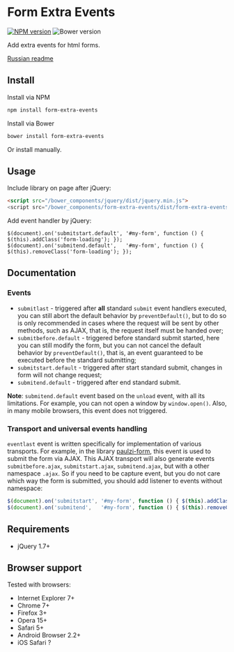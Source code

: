 # Form Extra Events

[![NPM version](http://img.shields.io/npm/v/form-extra-events.svg?style=flat)](https://www.npmjs.org/package/form-extra-events)
![Bower version](http://img.shields.io/bower/v/form-extra-events.svg?style=flat)

Add extra events for html forms.

[Russian readme](https://github.com/paulzi/form-extra-events/blob/master/README.ru.md)

## Install

Install via NPM
```sh
npm install form-extra-events
```

Install via Bower
```sh
bower install form-extra-events
```

Or install manually.

## Usage

Include library on page after jQuery:

```html
<script src="/bower_components/jquery/dist/jquery.min.js">
<script src="/bower_components/form-extra-events/dist/form-extra-events.min.js">
```

Add event handler by jQuery:
```javacript
$(document).on('submitstart.default', '#my-form', function () { $(this).addClass('form-loading'); });
$(document).on('submitend.default',   '#my-form', function () { $(this).removeClass('form-loading'); });
```

## Documentation

### Events

- `submitlast` - triggered after **all** standard `submit` event handlers executed, you can still abort the default behavior by `preventDefault()`, but to do so is only recommended in cases where the request will be sent by other methods, such as AJAX, that is, the request itself must be handed over;
- `submitbefore.default` - triggered before standard submit started, here you can still modify the form, but you can not cancel the default behavior by `preventDefault()`, that is, an event guaranteed to be executed before the standard submitting;
- `submitstart.default` - triggered after start standard submit, changes in form will not change request;
- `submitend.default` - triggered after end standard submit.

**Note**: `submitend.default` event based on the `unload` event, with all its limitations. For example, you can not open a window by `window.open()`. Also, in many mobile browsers, this event does not triggered.

### Transport and universal events handling

`eventlast` event is written specifically for implementation of various transports. For example, in the library [paulzi-form](https://github.com/paulzi/paulzi-form/), this event is used to submit the form via AJAX. This AJAX transport will also generate events `submitbefore.ajax`, `submitstart.ajax`, `submitend.ajax`, but with a other namespace `.ajax`. So if you need to be capture event, but you do not care which way the form is submitted, you should add listener to events without namespace:

```javascript
$(document).on('submitstart', '#my-form', function () { $(this).addClass('form-loading'); });
$(document).on('submitend',   '#my-form', function () { $(this).removeClass('form-loading'); });
```

## Requirements

- jQuery 1.7+

## Browser support

Tested with browsers:

- Internet Explorer 7+
- Chrome 7+
- Firefox 3+
- Opera 15+
- Safari 5+
- Android Browser 2.2+
- iOS Safari ?